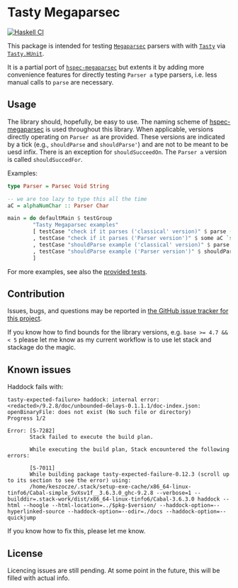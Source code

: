 # Tasty Megaparsec

[![Haskell CI](https://github.com/keszocze/tasty-megaparsec/actions/workflows/haskell.yml/badge.svg)](https://github.com/keszocze/tasty-megaparsec/actions/workflows/haskell.yml)

This package is intended for testing [`Megaparsec`](https://hackage.haskell.org/package/megaparsec) parsers with
with [`Tasty`](https://hackage.haskell.org/package/tasty) via [`Tasty.HUnit`](https://hackage.haskell.org/package/tasty-hunit).

It is a partial port of [`hspec-megaparsec`](https://hackage.haskell.org/package/hspec-megaparsec) but extents it by adding more convenience features for directly testing `Parser a` type parsers, i.e. less manual calls to `parse` are necessary.


## Usage

The library should, hopefully, be easy to use. The naming scheme of [hspec-megaparsec](https://hackage.haskell.org/package/hspec-megaparsec) is used throughout this library. When applicable, versions directly operating on `Parser a`s are provided. These versions are indicated by a tick (e.g., `shouldParse` and `shouldParse'`) and are not to be meant to be uesd infix. There is an exception for `shouldSucceedOn`. The `Parser a` version is called `shouldSuccedFor`.

Examples:

```Haskell
type Parser = Parsec Void String

-- we are too lazy to type this all the time
aC = alphaNumChar :: Parser Char

main = do defaultMain $ testGroup
        "Tasty Megaparsec examples"
        [ testCase "check if it parses ('classical' version)" $ parse (some aC) "" `shouldSucceedOn` "xk43g"
        , testCase "check if it parses ('Parser version')" $ some aC `shouldSucceedFor` "xk43g"
        , testCase "shouldParse example ('classical' version)" $ parse (some aC) "" "xk43g" `shouldParse` "xk43g"
        , testCase "shouldParse example ('Parser version')" $ shouldParse' (some aC) "xk43g" "xk43g"
        ]
```

For more examples, see also the [provided tests](https://github.com/keszocze/tasty-megaparsec#readme#test/Spec).

## Contribution

Issues, bugs, and questions may be reported in [the GitHub issue tracker for
this project](https://github.com/keszocze/tasty-megaparsec/blob/master/test/Spec.hs).

If you know how to find bounds for the library versions, e.g. `base >= 4.7 && < 5` please let
me know as my current workflow is to use let stack and stackage do the magic.

## Known issues

Haddock fails with:
```
tasty-expected-failure> haddock: internal error: <redacted>/9.2.8/doc/unbounded-delays-0.1.1.1/doc-index.json: openBinaryFile: does not exist (No such file or directory)
Progress 1/2

Error: [S-7282]
       Stack failed to execute the build plan.
       
       While executing the build plan, Stack encountered the following errors:
       
       [S-7011]
       While building package tasty-expected-failure-0.12.3 (scroll up to its section to see the error) using:
       /home/keszocze/.stack/setup-exe-cache/x86_64-linux-tinfo6/Cabal-simple_SvXsv1f__3.6.3.0_ghc-9.2.8 --verbose=1 --builddir=.stack-work/dist/x86_64-linux-tinfo6/Cabal-3.6.3.0 haddock --html --hoogle --html-location=../$pkg-$version/ --haddock-option=--hyperlinked-source --haddock-option=--odir=./docs --haddock-option=--quickjump
```
If you know how to fix this, please let me know.

## License

Licencing issues are still pending. At some point in the future, this will be filled with actual info. 